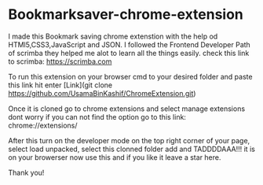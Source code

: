 # Bookmarksaver-chrome-extension

I made this Bookmark saving chrome extenstion with the help od HTMl5,CSS3,JavaScript and JSON. I followed the Frontend Developer Path of scrimba they helped me alot to learn all the things easily. check this link to scrimba: https://scrimba.com

To run this extension on your browser cmd to your desired folder and paste this link hit enter
[Link](git clone https://github.com/UsamaBinKashif/ChromeExtension.git)

Once it is cloned go to chrome extensions and select manage extensions
dont worry if you can not find the option go to this link: chrome://extensions/

After this turn on the developer mode on the top right corner of your page, select load unpacked, select this clonned folder add and TADDDDAAA!!! 
it is on your browerser now use this and if you like it leave a star here. 

Thank you!

